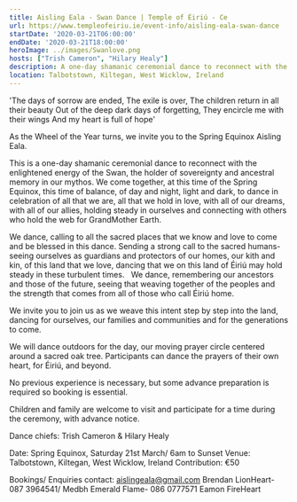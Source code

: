 ```yaml
---
title: Aisling Eala - Swan Dance | Temple of Éiriú - Ce
url: https://www.templeofeiriu.ie/event-info/aisling-eala-swan-dance
startDate: '2020-03-21T06:00:00'
endDate: '2020-03-21T18:00:00'
heroImage: ../images/Swanlove.png
hosts: ["Trish Cameron", "Hilary Healy"]
description: A one-day shamanic ceremonial dance to reconnect with the enlightened energy of the Swan, the holder of sovereignty and ancestral memory in our mythos.
location: Talbotstown, Kiltegan, West Wicklow, Ireland
---
```


'The days of sorrow are ended, The exile is over, The children return in all their beauty Out of the deep dark days of forgetting, They encircle me with their wings And my heart is full of hope'

As the Wheel of the Year turns, we invite you to the Spring Equinox Aisling Eala.

This is a one-day shamanic ceremonial dance to reconnect with the enlightened energy of the Swan, the holder of sovereignty and ancestral memory in our mythos. We come together, at this time of the Spring Equinox, this time of balance, of day and night, light and dark, to dance in celebration of all that we are, all that we hold in love, with all of our dreams, with all of our allies, holding steady in ourselves and connecting with others who hold the web for GrandMother Earth.

We dance, calling to all the sacred places that we know and love to come and be blessed in this dance. Sending a strong call to the sacred humans- seeing ourselves as guardians and protectors of our homes, our kith and kin, of this land that we love, dancing that we on this land of Éiriú may hold steady in these turbulent times.   We dance, remembering our ancestors and those of the future, seeing that weaving together of the peoples and the strength that comes from all of those who call Éiriú home.

We invite you to join us as we weave this intent step by step into the land, dancing for ourselves, our families and communities and for the generations to come.

We will dance outdoors for the day, our moving prayer circle centered around a sacred oak tree. Participants can dance the prayers of their own heart, for Éiriú, and beyond.

No previous experience is necessary, but some advance preparation is required so booking is essential.

Children and family are welcome to visit and participate for a time during the ceremony, with advance notice.

Dance chiefs: Trish Cameron & Hilary Healy

Date: Spring Equinox, Saturday 21st March/ 6am to Sunset Venue: Talbotstown, Kiltegan, West Wicklow, Ireland Contribution: €50

Bookings/ Enquiries contact: aislingeala@gmail.com Brendan LionHeart- 087 3964541/ Medbh Emerald Flame- 086 0777571 Eamon FireHeart
